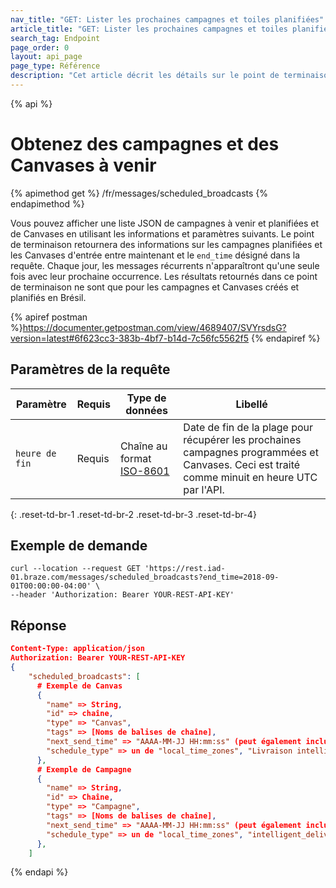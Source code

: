 ```yaml
---
nav_title: "GET: Lister les prochaines campagnes et toiles planifiées"
article_title: "GET: Lister les prochaines campagnes et toiles planifiées"
search_tag: Endpoint
page_order: 0
layout: api_page
page_type: Référence
description: "Cet article décrit les détails sur le point de terminaison Get Scheduled Messages Braze."
---
```


{% api %}
# Obtenez des campagnes et des Canvases à venir
{% apimethod get %}
/fr/messages/scheduled_broadcasts
{% endapimethod %}

Vous pouvez afficher une liste JSON de campagnes à venir et planifiées et de Canvases en utilisant les informations et paramètres suivants. Le point de terminaison retournera des informations sur les campagnes planifiées et les Canvases d'entrée entre maintenant et le `end_time` désigné dans la requête. Chaque jour, les messages récurrents n'apparaîtront qu'une seule fois avec leur prochaine occurrence. Les résultats retournés dans ce point de terminaison ne sont que pour les campagnes et Canvases créés et planifiés en Brésil.

{% apiref postman %}https://documenter.getpostman.com/view/4689407/SVYrsdsG?version=latest#6f623cc3-383b-4bf7-b14d-7c56fc5562f5 {% endapiref %}

## Paramètres de la requête

| Paramètre      | Requis | Type de données                                                     | Libellé                                                                                                                                       |
| -------------- | ------ | ------------------------------------------------------------------- | --------------------------------------------------------------------------------------------------------------------------------------------- |
| `heure de fin` | Requis | Chaîne au format [ISO-8601](https://en.wikipedia.org/wiki/ISO_8601) | Date de fin de la plage pour récupérer les prochaines campagnes programmées et Canvases. Ceci est traité comme minuit en heure UTC par l'API. |
{: .reset-td-br-1 .reset-td-br-2 .reset-td-br-3  .reset-td-br-4}

## Exemple de demande
```
curl --location --request GET 'https://rest.iad-01.braze.com/messages/scheduled_broadcasts?end_time=2018-09-01T00:00:00-04:00' \
--header 'Authorization: Bearer YOUR-REST-API-KEY'
```

## Réponse

```json
Content-Type: application/json
Authorization: Bearer YOUR-REST-API-KEY
{
    "scheduled_broadcasts": [
      # Exemple de Canvas
      {
        "name" => String,
        "id" => chaîne,
        "type" => "Canvas",
        "tags" => [Noms de balises de chaîne],
        "next_send_time" => "AAAA-MM-JJ HH:mm:ss" (peut également inclure le fuseau horaire si pas local/intelligent de livraison)
        "schedule_type" => un de "local_time_zones", "Livraison intelligente", ou le nom du fuseau horaire de votre entreprise
      },
      # Exemple de Campagne
      {
        "name" => String,
        "id" => Chaîne,
        "type" => "Campagne",
        "tags" => [Noms de balises de chaîne],
        "next_send_time" => "AAAA-MM-JJ HH:mm:ss" (peut également inclure le fuseau horaire si pas local/intelligent delivery)
        "schedule_type" => un de "local_time_zones", "intelligent_delivery", ou le nom du fuseau horaire de votre entreprise
      },
    ]

```

{% endapi %}

